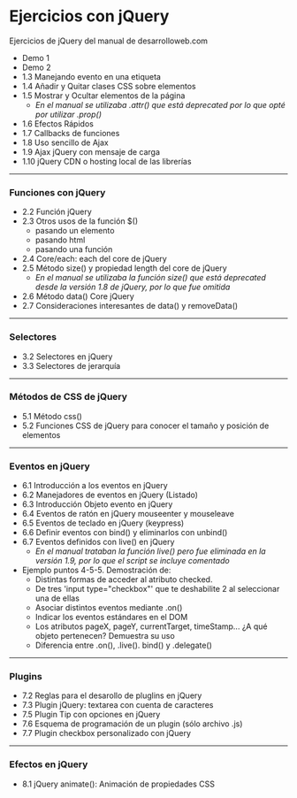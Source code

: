 # Ejercicios con jQuery

Ejercicios de jQuery del manual de desarrolloweb.com 

* Demo 1
* Demo 2
* 1.3 Manejando evento en una etiqueta <a>
* 1.4 Añadir y Quitar clases CSS sobre elementos
* 1.5 Mostrar y Ocultar elementos de la página
	* _En el manual se utilizaba .attr() que está deprecated por lo que opté por utilizar .prop()_ 
* 1.6 Efectos Rápidos
* 1.7 Callbacks de funciones
* 1.8 Uso sencillo de Ajax
* 1.9 Ajax jQuery con mensaje de carga
* 1.10 jQuery CDN o hosting local de las librerías

---
### Funciones con jQuery

* 2.2 Función jQuery
* 2.3 Otros usos de la función $()
	* pasando un elemento
	* pasando html
	* pasando una función
* 2.4 Core/each: each del core de jQuery
* 2.5 Método size() y propiedad length del core de jQuery
	* _En el manual se  utilizaba la función size() que está deprecated desde la versión 1.8 de jQuery, por lo que fue omitida_
* 2.6 Método data() Core jQuery
* 2.7 Consideraciones interesantes de data() y removeData()

---
### Selectores

* 3.2 Selectores en jQuery
* 3.3 Selectores de jerarquía

---
### Métodos de CSS de jQuery

* 5.1 Método css()
* 5.2 Funciones CSS de jQuery para conocer el tamaño y posición de elementos

---
### Eventos en jQuery

* 6.1 Introducción a los eventos en jQuery
* 6.2 Manejadores de eventos en jQuery (Listado)
* 6.3 Introducción Objeto evento en jQuery
* 6.4 Eventos de ratón en jQuery mouseenter y mouseleave
* 6.5 Eventos de teclado en jQuery (keypress)
* 6.6 Definir eventos con bind() y eliminarlos con unbind()
* 6.7 Eventos definidos con live() en jQuery 
	* _En el manual trataban la función live() pero fue eliminada en la versión 1.9, por lo que el script se incluye comentado_ 
* Ejemplo puntos 4-5-5. Demostración de:
	* Distintas formas de acceder al atributo checked.
	* De tres 'input type="checkbox"' que te deshabilite 2 al seleccionar una de ellas
	* Asociar distintos eventos mediante .on()
	* Indicar los eventos estándares en el DOM
	* Los atributos pageX, pageY, currentTarget, timeStamp... ¿A qué objeto pertenecen? Demuestra su uso
	* Diferencia entre .on(), .live(). bind() y .delegate()

---
### Plugins
* 7.2 Reglas para el desarollo de pluglins en jQuery
* 7.3 Plugin jQuery: textarea con cuenta de caracteres
* 7.5 Plugin Tip con opciones en jQuery
* 7.6 Esquema de programación de un plugin (sólo archivo .js)
* 7.7 Plugin checkbox personalizado con jQuery

---
### Efectos en jQuery
* 8.1 jQuery animate(): Animación de propiedades CSS